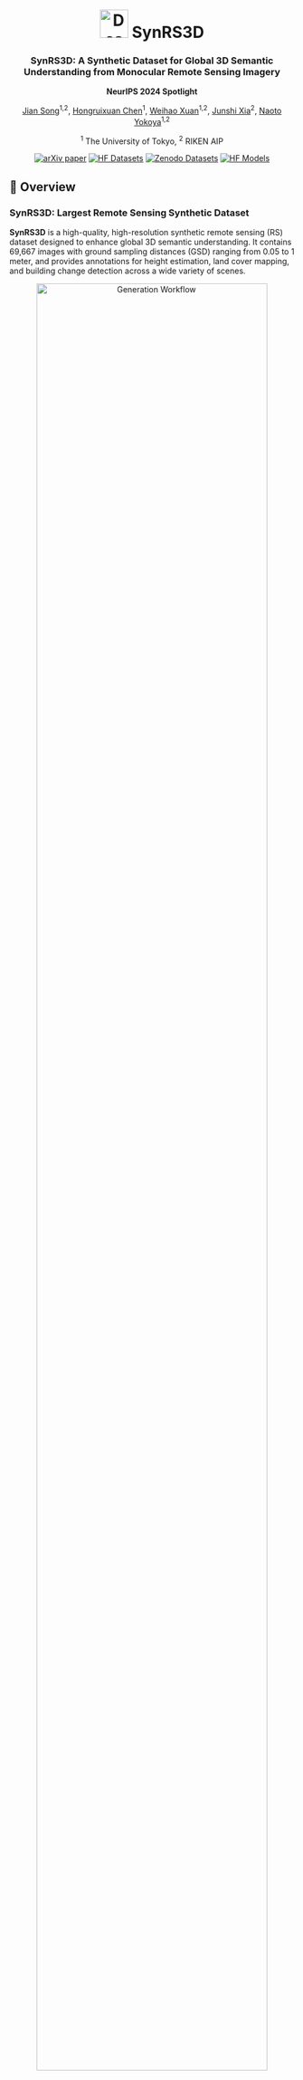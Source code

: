 <div align="center">
    <h1 align="center">
        <img src="figs/icon.png" alt="Description" width="50">
        SynRS3D
    </h1>
    <h3>SynRS3D: A Synthetic Dataset for Global 3D Semantic Understanding from Monocular Remote Sensing Imagery</h3>
    <p><strong>NeurIPS 2024 Spotlight</strong></p>


[Jian Song](https://scholar.google.ch/citations?user=CgcMFJsAAAAJ&hl=zh-CN)<sup>1,2</sup>, [Hongruixuan Chen](https://scholar.google.ch/citations?user=XOk4Cf0AAAAJ&hl=zh-CN&oi=ao)<sup>1</sup>, [Weihao Xuan](https://weihaoxuan.com/)<sup>1,2</sup>, [Junshi Xia](https://scholar.google.com/citations?user=n1aKdTkAAAAJ&hl=en)<sup>2</sup>, [Naoto Yokoya](https://scholar.google.co.jp/citations?user=DJ2KOn8AAAAJ&hl=en)<sup>1,2</sup>

<sup>1</sup> The University of Tokyo, <sup>2</sup> RIKEN AIP

[![arXiv paper](https://img.shields.io/badge/arXiv-paper-b31b1b.svg)](https://arxiv.org/pdf/2406.18151) [![HF Datasets](https://img.shields.io/badge/%F0%9F%A4%97-Datasets-yellow?style=flat-square)](https://huggingface.co/datasets/JTRNEO/SynRS3D) [![Zenodo Datasets](https://img.shields.io/badge/Zenodo-Datasets-blue)](https://zenodo.org/uploads/13905264) [![HF Models](https://img.shields.io/badge/%F0%9F%A4%97-Models-yellow?style=flat-square)](https://huggingface.co/JTRNEO/RS3DAda)



</div>

## 🔭 Overview

### SynRS3D: Largest Remote Sensing Synthetic Dataset

 **SynRS3D** is a high-quality, high-resolution synthetic remote sensing (RS) dataset designed to enhance global 3D semantic understanding. It contains 69,667 images with ground sampling distances (GSD) ranging from 0.05 to 1 meter, and provides annotations for height estimation, land cover mapping, and building change detection across a wide variety of scenes.

<p align="center">
  <img src="figs/generation_workflow.png" alt="Generation Workflow" width="90%">
  <img src="figs/SynRS3D_dataset.png" alt="SynRS3D Dataset" width="90%">
</p>

### RS3DAda: UDA & DG Multi-Task Baseline Method in RS

**RS3DAda** is a novel unsupervised domain adaptation (UDA) and domain generalization (DG) multi-task baseline, designed for transferring knowledge from synthetic to real remote sensing data.

<p align="center">
  <img src="figs/RS3DAda.png" alt="RS3DAda Architecture" width="90%">
</p>

## 🛎️Updates
* **` Oct 10th, 2024`**: Codes and data are ready! You are welcome to use it.
* **` Sep 27th, 2024`**: Codes and data are coming soon! Please stay tuned!!
* **` Sep 26th, 2024`**: SynRS3D has been accepted at NeurIPS D&B Track 2024 as a **Spotlight**!!

## ✅ To-Do List

- [ ] Release the SynRS3D generation code
- [ ] Release the building change detection code
- [x] Release the SynRS3D dataset
- [x] Release the RS3DAda code

## ⚙️  Installation
Note that the code in this repo runs under **Linux** system. We have not tested whether it works under other OS.

1. **Clone this repository:**

    ```bash
    git clone https://github.com/JTRNEO/SynRS3D.git
    cd SynRS3D
    ```

2. **Create and activate the conda environment:**

    ```bash
    conda create -n synrs3d python=3.8
    conda activate synrs3d
    conda install pytorch=2.2.1 torchvision=0.17.1 torchaudio=2.2.1 pytorch-cuda=11.8 -c pytorch -c nvidia
    conda install gdal
    pip install albumentations tqdm ever-beta==0.2.3 huggingface_hub rasterio
    ```

## 💾 Datasets Preparation

### Download the SynRS3D dataset:

- **SynRS3D:** [![HF Datasets](https://img.shields.io/badge/%F0%9F%A4%97-Datasets-yellow?style=flat-square)](https://huggingface.co/datasets/JTRNEO/SynRS3D) [![Zenodo Datasets](https://img.shields.io/badge/Zenodo-Datasets-blue)](https://zenodo.org/uploads/13905264)

    Place all zip files under `./SynRS3D/data` and extract them.

### Real-World Elevation Datasets

Here is the table of real-world elevation datasets we used:

| **Types**          | **Datasets**     | **Data Source**                                                                                             | **License/Conditions of Use**                                    |
|--------------------|------------------|-------------------------------------------------------------------------------------------------------------|------------------------------------------------------------------|
| **Target Domain 1** | DFC18            | [2018 IEEE GRSS Data Fusion Challenge](https://ieee-dataport.org/open-access/2018-ieee-grss-data-fusion-challenge-%E2%80%93-fusion-multispectral-lidar-and-hyperspectral-data) | [Creative Commons Attribution](https://creativecommons.org/licenses/by/4.0/) |
|                    | DFC19_JAX        | [Data Fusion Contest 2019](https://ieee-dataport.org/open-access/data-fusion-contest-2019-dfc2019)          | [Creative Commons Attribution](https://creativecommons.org/licenses/by/4.0/) |
|                    | DFC19_OMA        | [Data Fusion Contest 2019](https://ieee-dataport.org/open-access/data-fusion-contest-2019-dfc2019)          | [Creative Commons Attribution](https://creativecommons.org/licenses/by/4.0/) |
|                    | geonrw_Urban     | [GeoNRW](https://ieee-dataport.org/open-access/geonrw)                                                      | [Creative Commons Attribution](https://creativecommons.org/licenses/by/4.0/) |
|                    | geonrw_rural     | [GeoNRW](https://ieee-dataport.org/open-access/geonrw)                                                      | [Creative Commons Attribution](https://creativecommons.org/licenses/by/4.0/) |
|                    | Potsdam          | [ISPRS](https://www.isprs.org/education/benchmarks/UrbanSemLab/2d-sem-label-potsdam.aspx)                   | Research Purposes Only, No Redistribution                          |
| **Target Domain 2** | OGC_ATL          | [Overhead Geopose Challenge](https://www.drivendata.org/competitions/78/overhead-geopose-challenge/page/394/) | [Creative Commons Attribution](https://creativecommons.org/licenses/by/4.0/) |
|                    | OGC_ARG          | [Overhead Geopose Challenge](https://www.drivendata.org/competitions/78/overhead-geopose-challenge/page/394/) | [Creative Commons Attribution](https://creativecommons.org/licenses/by/4.0/) |
|                    | Vaihingen        | [ISPRS](https://www.isprs.org/education/benchmarks/UrbanSemLab/2d-sem-label-vaihingen.aspx)                 | Research Purposes Only, No Redistribution                          |
|                    | Nagoya           | [NTT DATA Corporation and Inc. DigitalGlobe](https://www.nttdata.com/global/en/news/press-release/2017/february/digitalglobe-and-ntt-data-corporation-announce-partnership-to-expand-usage-of-elevation-data) | End User License Agreement                                        |
|                    | Tokyo            | [NTT DATA Corporation and Inc. DigitalGlobe](https://www.nttdata.com/global/en/news/press-release/2017/february/digitalglobe-and-ntt-data-corporation-announce-partnership-to-expand-usage-of-elevation-data) | End User License Agreement                                        |

❗❗❗ We provide those redistributable datasets that have been preprocessed by ourselves. For datasets like ISPRS, which do not allow redistribution, we provide a script to process them in ```./prepare_ISPRS_datasets```. For commercial datasets like Nagoya and Tokyo, we cannot provide them directly.

### (Optional) Land Cover Mapping Real-World Dataset

For land cover mapping, we used the OpenEarthMap dataset. Please download it from the following link and reorganize it with the same structure as SynRS3D:

- [OpenEarthMap](https://zenodo.org/records/7223446)

### Redistributable Datasets Download Links
The redistributable datasets can be downloaded from the links provided below:

- **DFC18 (Houston dataset):** [Google Drive](https://drive.google.com/file/d/1rq8w7YT25y2kxxRhuIpI68QeZmX1GZ0F/view?usp=sharing)

    Place all zip files under `./SynRS3D/data` and extract them.
- **DFC19 (JAX & OMA):** [Google Drive](https://drive.google.com/file/d/1eoF16sxIHOQ5928SrboMqbi686sfKFLF/view?usp=sharing)
    - ***DFC19 (JAX & OMA):***  After downloading, place the files in `./SynRS3D/data` and extract them. In the folders `./SynRS3D/data/DFC19_JAX` and `./SynRS3D/data/DFC19_OMA`, we have prepared training and testing lists for JAX and OMA, respectively. Please use the following soft link commands to set up the DFC19 dataset:

        ```bash
        ln -s /your/project/path/SynRS3D/data/DFC19/opt /your/project/path/SynRS3D/data/DFC19_JAX/opt

        ln -s /your/project/path/SynRS3D/data/DFC19/gt_ss_mask /your/project/path/SynRS3D/data/DFC19_JAX/gt_ss_mask

        ln -s /your/project/path/SynRS3D/data/DFC19/gt_nDSM /your/project/path/SynRS3D/data/DFC19_JAX/gt_nDSM
        ```

        ```bash
        ln -s /your/project/path/SynRS3D/data/DFC19/opt /your/project/path/SynRS3D/data/DFC19_OMA/opt

        ln -s /your/project/path/SynRS3D/data/DFC19/gt_ss_mask /your/project/path/SynRS3D/data/DFC19_OMA/gt_ss_mask

        ln -s /your/project/path/SynRS3D/data/DFC19/gt_nDSM /your/project/path/SynRS3D/data/DFC19_OMA/gt_nDSM
        ```
        This will create the necessary symbolic links for the DFC19 dataset setup.
- **GeoNRW (Rural & Urban):** [Google Drive](https://drive.google.com/file/d/1yWOWpgcpW2JhmBGedNApuzuNspnnVngF/view?usp=sharing)

    - ***GeoNRW (Rural & Urban):***  The original GeoNRW dataset contains more than 120,000 512x512 images. In order to avoid data imbalance, we only selected some cities in our original paper for experimentation and divided them into rural and urban. All DSMs were preprocessed and converted to nDSMs. After downloading, place the files in `./SynRS3D/data` and extract them. In the folders `./SynRS3D/data/geonrw_rural` and `./SynRS3D/data/geonrw_urban`, we have prepared training and testing lists for rural cities and urban cities, respectively. Please use the following soft link commands to set up the GeoNRW dataset:

        ```bash
        ln -s /your/project/path/SynRS3D/data/GeoNRW/opt /your/project/path/SynRS3D/data/geonrw_rural/opt

        ln -s /your/project/path/SynRS3D/data/GeoNRW/gt_nDSM /your/project/path/SynRS3D/data/geonrw_rural/gt_nDSM
        ```

        ```bash
        ln -s /your/project/path/SynRS3D/data/GeoNRW/opt /your/project/path/SynRS3D/data/geonrw_urban/opt

        ln -s /your/project/path/SynRS3D/data/GeoNRW/gt_nDSM /your/project/path/SynRS3D/data/geonrw_urban/gt_nDSM
        ```
        This will create the necessary symbolic links for the GeoNRW dataset setup.

- **OGC_ATL:** [Google Drive](https://drive.google.com/file/d/1tWBfrGKPbrPT1CyXp0iUm6_KItKYuiWb/view?usp=sharing)

    Place all zip files under `./SynRS3D/data` and extract them.

- **OGC_ARG:** [Google Drive](https://drive.google.com/file/d/1eTRYKdqX1Qce0Gq6EsmVQcWoiEioOdSB/view?usp=sharing)

    Place all zip files under `./SynRS3D/data` and extract them.

### Data Structure:

For real-world datasets, the data is expected in the following structure:

```
${DATASET_ROOT} # Dataset root directory, e.g., /home/username/project/SynRS3D/data/DFC19_JAX
├── opt              # RGB images saved as .tif
├── gt_nDSM          # Normalized Digital Surface Model images saved as .tif
├── gt_ss_mask       # Land cover mapping labels saved as .tif (some datasets like DFC18 do not include land cover mapping labels)
├── train.txt        # List of training data names without suffix
└── test.txt         # List of testing data names without suffix
```

For SynRS3D, it contains 17 folders. Download and extract all of them, ensuring each folder follows this structure:

```
${DATASET_ROOT} # Dataset root directory, e.g., /home/username/project/SynRS3D/data/grid_g05_mid_v1
├── opt             # RGB images saved as .tif, also post-event images in building change detection
├── pre_opt         # RGB images saved as .tif, also pre-event images in building change detection
├── gt_nDSM         # Normalized Digital Surface Model images saved as .tif
├── gt_ss_mask      # Land cover mapping labels saved as .tif
├── gt_cd_mask      # Building change detection mask saved as .tif (0 = no change, 255 = change area)
└── train.txt       # List of training data names
```

### Class Mapping for `gt_ss_mask` in the SynRS3D dataset:

- **Bareland:** 1
- **Rangeland:** 2
- **Developed Space:** 3
- **Road:** 4
- **Trees:** 5
- **Water:** 6
- **Agriculture land:** 7
- **Buildings:** 8

## 🤖 Training

Due to restrictions on open-sourcing certain real-world datasets, it may not be possible to reproduce the exact results from the original paper. However, to assist with reproducibility, we provide results from experiments conducted on redistributable real-world datasets. Below are the key findings.

### Height Estimation Results  
*Best results based on the average of DFC18, DFC19_JAX, DFC19_OMA, geonrw_rural, geonrw_urban, OGC_ARG, and OGC_ATL datasets.*

| Model      | MAE ↓ (Whole) | MAE ↓ (High) | RMSE ↓ (Whole) | RMSE ↓ (High) | F1^HE ↑ (δ < 1.25) | F1^HE ↑ (δ < 1.25^2) | F1^HE ↑ (δ < 1.25^3) |
|------------|---------------|--------------|----------------|---------------|--------------------|----------------------|----------------------|
| **RS3DAda**| 2.534          | 4.961        | 4.122          | 6.242         | 0.467              | 0.605                | 0.672                |
| **Source-Only** | 3.103    | 6.087        | 5.040          | 7.552         | 0.408              | 0.550                | 0.628                |

### Land Cover Mapping Results  
*Best results obtained on the OEM dataset.*

| Class       | Bareland | Rangeland | Developed | Road   | Tree   | Water  | Agriculture | Buildings | **mIoU**   |
|-------------|----------|-----------|-----------|--------|--------|--------|-------------|-----------|------------|
| **RS3DAda** | 7.97%    | 46.34%    | 16.91%    | 44.23% | 62.98% | 70.37% | 70.95%      | 63.02%    | **47.85%** |
| **Source-Only** | 8.69% | 37.95%    | 22.54%    | 49.05% | 60.16% | 46.64% | 35.40%      | 65.19%    | **40.70%** |

The figure below shows the evaluation results over training iterations.

<p align="center"><img src="figs/rs3dada_vs_sourceonly.png" width="88%"></p>

### Training Scripts
- To train **RS3DAda**, you can use the script:  
  ```bash
  . RS3DAda.sh
  ```
- For **Source-Only** training with SynRS3D, use:  
  ```bash
  . sourceonly.sh
  ```

You should expect results similar to those shown above.

### Notes:
- To evaluate land cover mapping with the OEM dataset, download the dataset from [this link](https://zenodo.org/records/7223446).
- Organize its file structure similarly to **SynRS3D** and enable the `--eval_oem` flag in the script for evaluation.

## 💽 Inference Using Our Best Model
You can find pretrained RS3DAda checkpoints here. At the moment we provide the following model versions:
| Model                                                                  |   Size         |
|--------------------------------------------------------------------------------|----------------|
| [RS3DAda_vitl_DPT_height](https://huggingface.co/JTRNEO/RS3DAda/blob/main/RS3DAda_vitl_DPT_height.pth)                 |  366.54M Params  |
| [RS3DAda_vitl_DPT_segmentation](https://huggingface.co/JTRNEO/RS3DAda/blob/main/RS3DAda_vitl_DPT_segmentation.pth)                 |  366.54M Params  |

Please download and place them in the folder `./SynRS3d/pretrain`.

### Infer Height Maps

To infer height maps using trained RS3DAda on the SynRS3D dataset:

```bash
python infer_height.py \
--data_dir path/to/your/image \
--restore_from ./pretrain/RS3DAda_vitl_DPT_height.pth \
--output_path path/to/your/output \
--use_tta
```

### Infer Land Cover Maps

To infer land cover maps using trained RS3DAda on the SynRS3D dataset:

```bash
python infer_segmentation.py \
--data_dir path/to/your/image \
--restore_from ./pretrain/RS3DAda_vitl_DPT_segmentation.pth \
--output_path path/to/your/output \
--use_tta
```

## 📜Reference

If this code or dataset contributes to your research, please kindly consider citing our paper and give this repo ⭐️ :)
```
@misc{song2024synrs3dsyntheticdatasetglobal,
      title={SynRS3D: A Synthetic Dataset for Global 3D Semantic Understanding from Monocular Remote Sensing Imagery}, 
      author={Jian Song and Hongruixuan Chen and Weihao Xuan and Junshi Xia and Naoto Yokoya},
      year={2024},
      eprint={2406.18151},
      archivePrefix={arXiv},
      primaryClass={cs.CV},
      url={https://arxiv.org/abs/2406.18151}, 
}
```

## 🤝Acknowledgments
This project is based on DepthAnything ([paper](https://arxiv.org/abs/2401.10891), [code](https://github.com/LiheYoung/Depth-Anything)), DAFormer ([paper](https://openaccess.thecvf.com/content/CVPR2022/papers/Hoyer_DAFormer_Improving_Network_Architectures_and_Training_Strategies_for_Domain-Adaptive_Semantic_CVPR_2022_paper.pdf), [code](https://github.com/lhoyer/DAFormer)), dsm2dtm repository ([code](https://github.com/seedlit/dsm2dtm)). Thanks for their excellent works!!
